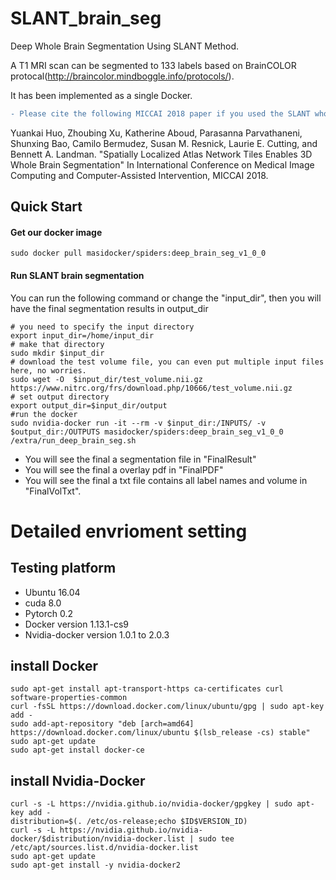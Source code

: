 # SLANT_brain_seg
Deep Whole Brain Segmentation Using SLANT Method. 

A T1 MRI scan can be segmented to 133 labels based on BrainCOLOR protocal(http://braincolor.mindboggle.info/protocols/).

It has been implemented as a single Docker.
```diff
- Please cite the following MICCAI 2018 paper if you used the SLANT whole brain segmentation.
```
Yuankai Huo, Zhoubing Xu, Katherine Aboud, Parasanna Parvathaneni, Shunxing Bao, Camilo Bermudez, Susan M. Resnick, Laurie E. Cutting, and Bennett A. Landman.  "Spatially Localized Atlas Network Tiles Enables 3D Whole Brain Segmentation" 
In International Conference on Medical Image Computing and Computer-Assisted Intervention, MICCAI 2018. 

## Quick Start
#### Get our docker image
```
sudo docker pull masidocker/spiders:deep_brain_seg_v1_0_0
```
#### Run SLANT brain segmentation
You can run the following command or change the "input_dir", then you will have the final segmentation results in output_dir
```
# you need to specify the input directory
export input_dir=/home/input_dir   
# make that directory
sudo mkdir $input_dir
# download the test volume file, you can even put multiple input files here, no worries.
sudo wget -O  $input_dir/test_volume.nii.gz  https://www.nitrc.org/frs/download.php/10666/test_volume.nii.gz
# set output directory
export output_dir=$input_dir/output
#run the docker
sudo nvidia-docker run -it --rm -v $input_dir:/INPUTS/ -v $output_dir:/OUTPUTS masidocker/spiders:deep_brain_seg_v1_0_0 /extra/run_deep_brain_seg.sh
```
- You will see the final a segmentation file in "FinalResult"
- You will see the final a overlay pdf in "FinalPDF"
- You will see the final a txt file contains all label names and volume in "FinalVolTxt".

# Detailed envrioment setting  

## Testing platform
- Ubuntu 16.04
- cuda 8.0
- Pytorch 0.2
- Docker version 1.13.1-cs9
- Nvidia-docker version 1.0.1 to 2.0.3


## install Docker
```
sudo apt-get install apt-transport-https ca-certificates curl software-properties-common
curl -fsSL https://download.docker.com/linux/ubuntu/gpg | sudo apt-key add -
sudo add-apt-repository "deb [arch=amd64] https://download.docker.com/linux/ubuntu $(lsb_release -cs) stable"
sudo apt-get update
sudo apt-get install docker-ce
```

## install Nvidia-Docker
```
curl -s -L https://nvidia.github.io/nvidia-docker/gpgkey | sudo apt-key add -
distribution=$(. /etc/os-release;echo $ID$VERSION_ID)
curl -s -L https://nvidia.github.io/nvidia-docker/$distribution/nvidia-docker.list | sudo tee /etc/apt/sources.list.d/nvidia-docker.list
sudo apt-get update
sudo apt-get install -y nvidia-docker2
```


